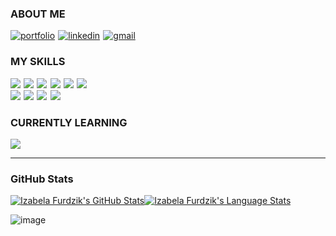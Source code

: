 

### ABOUT ME

<a href="https://furdzik.com/"><img src="https://img.shields.io/badge/My%20Portfolio-5319e7?style=for-the-badge&logo=data:image/png;base64,iVBORw0KGgoAAAANSUhEUgAAACgAAAAoAQMAAAC2MCouAAAAAXNSR0IB2cksfwAAAAlwSFlzAAALEwAACxMBAJqcGAAAAAZQTFRFAAAA////pdmf3QAAAAJ0Uk5TAP9bkSK1AAAAIUlEQVR4nGNgwADyD+r//8FHNjCQQ/7/gI8kz0yCJAYAAC43Uk9Z+yPuAAAAAElFTkSuQmCC&logoColor=white" alt="portfolio" /></a>&hairsp;
<a href="https://www.linkedin.com/in/izabela-furdzik-4971315a/"><img src="https://img.shields.io/badge/Linkedin-0A66C2?style=for-the-badge&logo=linkedin&logoColor=white" alt="linkedin" /></a>&hairsp;
<a href="mailto:mr.izabela.furdzik@gmail.com"><img src="https://img.shields.io/badge/email-EA4335?style=for-the-badge&logo=gmail&logoColor=white" alt="gmail" /></a>

### MY SKILLS

![](https://img.shields.io/badge/JavaScript-F7DF1E?style=for-the-badge&logo=javascript&logoColor=black)&hairsp;
![](https://img.shields.io/badge/HTML-E34F26?style=for-the-badge&logo=html5&logoColor=white)&hairsp;
![](https://img.shields.io/badge/css-1572b6?style=for-the-badge&logo=css3&logoColor=white)&hairsp;
![](https://img.shields.io/badge/React-61DAFB?style=for-the-badge&logo=react&logoColor=black)&hairsp;
![](https://img.shields.io/badge/Redux-764ABC?style=for-the-badge&logo=redux&logoColor=white)&hairsp;
![](https://img.shields.io/badge/TypeScript-3178C6?style=for-the-badge&logo=typescript&logoColor=white)<br>
![](https://img.shields.io/badge/Git-F05032?style=for-the-badge&logo=git&logoColor=white)&hairsp;
![](https://img.shields.io/badge/GitHub-100000?style=for-the-badge&logo=github&logoColor=white)&hairsp;
![](https://img.shields.io/badge/npm-CB3837?style=for-the-badge&logo=npm&logoColor=white)&hairsp;
![](https://img.shields.io/badge/terminal%20commands-8f8f8f?style=for-the-badge&logo=windows%20terminal&logoColor=white) 

### CURRENTLY LEARNING

![](https://img.shields.io/badge/node.js-339933?style=for-the-badge&logo=node.js&logoColor=white)

---

### GitHub Stats
<a href="https://github.com/furdzik">
 <img src="https://github-readme-stats.vercel.app/api?username=furdzik&show_icons=true&hide=stars&theme=graywhite&title_color=5319e7&icon_color=ff0000&hide_border=true" alt="Izabela Furdzik's GitHub Stats" /><img src="https://github-readme-stats.vercel.app/api/top-langs/?username=furdzik&layout=compact&theme=graywhite&title_color=5319e7&icon_color=ff0000&hide_border=true" alt="Izabela Furdzik's Language Stats" />
</a>

<br>

![image](https://user-images.githubusercontent.com/7780054/139578710-0b22e6fa-b87d-449d-bf56-3d71422381c1.png)
